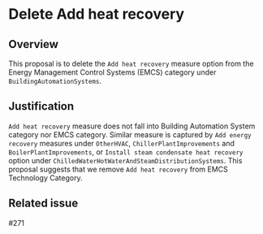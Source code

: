 # Delete Add heat recovery

## Overview

This proposal is to delete the `Add heat recovery` measure option from the Energy Management Control Systems (EMCS) category under `BuildingAutomationSystems`.

## Justification

`Add heat recovery` measure does not fall into Building Automation System category nor EMCS category. Similar measure is captured by `Add energy recovery` measures under `OtherHVAC`, `ChillerPlantImprovements` and `BoilerPlantImprovements`, or `Install steam condensate heat recovery` option under `ChilledWaterHotWaterAndSteamDistributionSystems`. This proposal suggests that we remove `Add heat recovery` from EMCS Technology Category.

## Related issue 
#271
